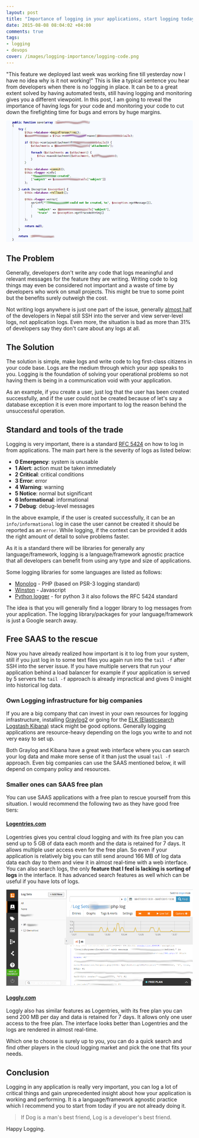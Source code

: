 ```yaml
---
layout: post
title: "Importance of logging in your applications, start logging today"
date: 2015-08-08 08:04:02 +04:00
comments: true
tags:
- logging
- devops
cover: /images/logging-importance/logging-code.png
---
```


"This feature we deployed last week was working fine till yesterday now I have no idea why is it not working!" This is like a typical sentence you hear from developers when there is no logging in place. It can be to a great extent solved by having automated tests, still having logging and monitoring gives you a different viewpoint. In this post, I am going to reveal the importance of having logs for your code and monitoring your code to cut down the firefighting time for bugs and errors by huge margins.

<!-- more -->

<img class="center" loading="lazy" src="/images/logging-importance/logging-code.png" title="Code for logging success or failure" alt="Code for logging success or failure">

## The Problem

Generally, developers don't write any code that logs meaningful and relevant messages for the feature they are writing. Writing code to log things may even be considered not important and a waste of time by developers who work on small projects. This might be true to some point but the benefits surely outweigh the cost.

Not writing logs anywhere is just one part of the issue, generally [almost half](http://bit.ly/sw-eng-np-pt3) of the developers in Nepal still SSH into the server and view server-level logs, not application logs. Even more, the situation is bad as more than 31% of developers say they don't care about any logs at all.

## The Solution

The solution is simple, make logs and write code to log first-class citizens in your code base. Logs are the medium through which your app speaks to you. Logging is the foundation of solving your operational problems so not having them is being in a communication void with your application.

As an example, if you create a user, just log that the user has been created successfully, and if the user could not be created because of let's say a database exception it is even more important to log the reason behind the unsuccessful operation.

## Standard and tools of the trade

Logging is very important, there is a standard [RFC 5424](https://tools.ietf.org/html/rfc5424) on how to log in from applications. The main part here is the severity of logs as listed below:

* **0 Emergency**: system is unusable
* **1 Alert**: action must be taken immediately
* **2 Critical**: critical conditions
* **3 Error**: error
* **4 Warning**: warning
* **5 Notice**: normal but significant
* **6 Informational**: informational
* **7 Debug**: debug-level messages

In the above example, if the user is created successfully, it can be an `info/informational` log in case the user cannot be created it should be reported as an `error`. While logging, if the context can be provided it adds the right amount of detail to solve problems faster.

As it is a standard there will be libraries for generally any language/framework, logging is a language/framework agnostic practice that all developers can benefit from using any type and size of applications.

Some logging libraries for some languages are listed as follows:

* [Monolog](https://github.com/Seldaek/monolog) - PHP (based on PSR-3 logging standard)
* [Winston](https://github.com/winstonjs/winston) - Javascript
* [Python logger](https://docs.python.org/3/howto/logging.html) - for python 3 it also follows the RFC 5424 standard

The idea is that you will generally find a logger library to log messages from your application. The logging library/packages for your language/framework is just a Google search away.

## Free SAAS to the rescue

Now you have already realized how important is it to log from your system, still if you just log in to some text files you again run into the `tail -f` after SSH into the server issue. If you have multiple servers that run your application behind a load balancer for example if your application is served by 5 servers the `tail -f` approach is already impractical and gives 0 insight into historical log data.

### Own Logging infrastructure for big companies

If you are a big company that can invest in your own resources for logging infrastructure, installing [Graylog2](https://www.graylog.org/) or going for the [ELK (Elasticsearch Logstash Kibana)](https://www.elastic.co/products) stack might be good options. Generally logging applications are resource-heavy depending on the logs you write to and not very easy to set up.

Both Graylog and Kibana have a great web interface where you can search your log data and make more sense of it than just the usual `tail -f` approach. Even big companies can use the SAAS mentioned below, it will depend on company policy and resources.

### Smaller ones can SAAS free plan

You can use SAAS applications with a free plan to rescue yourself from this situation. I would recommend the following two as they have good free tiers:

#### [Logentries.com](http://logentries.com)

Logentries gives you central cloud logging and with its free plan you can send up to 5 GB of data each month and the data is retained for 7 days. It allows multiple user access even for the free plan. So even if your application is relatively big you can still send around 166 MB of log data data each day to them and view it in almost real-time with a web interface. You can also search logs, the only **feature that I feel is lacking is sorting of logs** in the interface. It has advanced search features as well which can be useful if you have lots of logs.

<img class="center" loading="lazy" src="/images/logging-importance/logentries.png" title="Logging to logentries.com" alt="Logging to logentries.com">

#### [Loggly.com](http://loggly.com)

Loggly also has similar features as Logentries, with its free plan you can send 200 MB per day and data is retained for 7 days. It allows only one user access to the free plan. The interface looks better than Logentries and the logs are rendered in almost real-time.

Which one to choose is surely up to you, you can do a quick search and find other players in the cloud logging market and pick the one that fits your needs.

## Conclusion

Logging in any application is really very important, you can log a lot of critical things and gain unprecedented insight about how your application is working and performing. It is a language/framework agnostic practice which I recommend you to start from today if you are not already doing it.

> If Dog is a man's best friend, Log is a developer's best friend.

Happy Logging.
